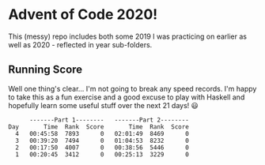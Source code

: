 # Advent of Code 2020!
This (messy) repo includes both some 2019 I was practicing on earlier as well as 2020 - reflected in year sub-folders.
## Running Score
Well one thing's clear... I'm not going to break any speed records. I'm happy to take this
as a fun exercise and a good excuse to play with Haskell and hopefully learn some useful stuff
over the next 21 days! 😃
```
      -------Part 1--------   -------Part 2--------
Day       Time  Rank  Score       Time  Rank  Score
  4   00:45:58  7893      0   02:01:49  8469      0
  3   00:39:20  7494      0   01:04:53  8232      0
  2   00:17:50  4007      0   00:38:56  5446      0
  1   00:20:45  3412      0   00:25:13  3229      0
```